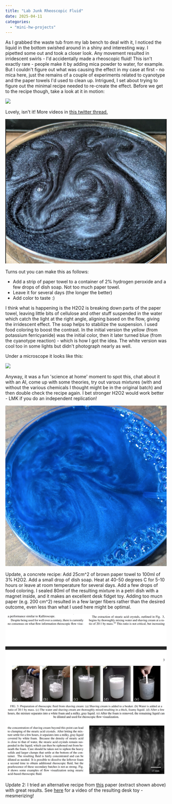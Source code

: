 ```yaml
---
title: "Lab Junk Rheoscopic Fluid"
date: 2025-04-11
categories: 
  - "mini-hw-projects"
---
```


As I grabbed the waste tub from my lab bench to deal with it, I noticed the liquid in the bottom swished around in a shiny and interesting way. I pipetted some out and took a closer look. Any movement resulted in irridescent swirls - I'd accidentally made a rheoscopic fluid! This isn't exactly rare - people make it by adding mica powder to water, for example. But I couldn't figure out what was causing the effect in my case at first - no mica here, just the remains of a couple of experiments related to cyanotype and the paper towels I'd used to clean up. Intrigued, I set about trying to figure out the minimal recipe needed to re-create the effect. Before we get to the recipe though, take a look at it in motion:

![](images/rheo.gif)

Lovely, isn't it! More videos in [this twitter thread.](https://x.com/johnowhitaker/status/1906154484826595722)

![](images/rheo.png)

Turns out you can make this as follows:
- Add a strip of paper towel to a container of 2% hydrogen peroxide and a few drops of dish soap. Not too much paper towel.
- Leave it for several days (the longer the better)
- Add color to taste :)

I think what is happening is the H2O2 is breaking down parts of the paper towel, leaving little bits of cellulose and other stuff suspended in the water which catch the light at the right angle, aligning based on the flow, giving the irridescent effect. The soap helps to stabilize the suspension. I used food coloring to boost the contrast. In the initial version the yellow (from potassium ferricyanide) was the initial color, then it later turned blue (from the cyanotype reaction) - which is how I got the idea. The white version was cool too in some lights but didn't photograph nearly as well. 

Under a microscope it looks like this:

![](images/rheo_scope.png)

Anyway, it was a fun 'science at home' moment to spot this, chat about it with an AI, come up with some theories, try out varous mixtures (with and without the various chemicals I thought might be in the original batch) and then double check the recipe again. I bet stronger H2O2 would work better - LMK if you do an independent replication!

![](images/rheo2.png)

Update, a concrete recipe: Add 25cm^2 of brown paper towel to 100ml of 3% H2O2. Add a small drop of dish soap. Heat at 40-50 degrees C for 5-10 hours or leave at room temperature for several days. Add a few drops of food coloring. I sealed 80ml of the resulting mixture in a petri dish with a magnet inside, and it makes an excellent desk fidget toy. Adding too mucn paper (e.g. 200 cm^2) resulted in a few larger fibers rather than the desired outcome, even less than what I used here might be optimal.

![](images/rheoscopic_paper.png)

Update 2: I tried an alternative recipe from [this](https://arxiv.org/abs/1806.06120) paper (extract shown above) with great results. See [here](https://x.com/johnowhitaker/status/1918385113181896945) for a video of the resulting desk toy - mesmerizing!